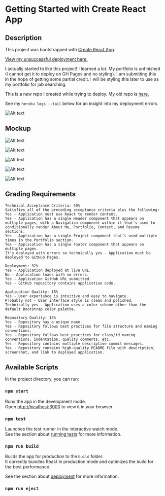 # Getting Started with Create React App

## Description

This project was bootstrapped with [Create React App](https://github.com/facebook/create-react-app).

[View my unsuccessful deployment here.](https://n-roz.github.io/attempt-6-on-20/)

I actually started to like this project! I learned a lot. My portfolio is unfinished (I cannot get it to deploy on GH Pages and no styling). I am submitting this in the hope of getting some partial credit. I will be styling this later to use as my portfolio for job searching.

This is a new repo I created while trying to deploy. My old repo is [here.](https://github.com/n-roz/20-lizard-blizzard)

See my ```heroku logs --tail``` below for an insight into my deployment errors.

![Alt text](src/assets/herokulogs.png "heroku logs --tail")

## Mockup

![Alt text](src/assets/homepage.png "Homepage")

![Alt text](src/assets/portfolio.png "Portfolio")

![Alt text](src/assets/contactme.png "Contact Me")

![Alt text](src/assets/resume.png "Resume")

![Alt text](src/assets/ghpages.png "GH Pages")

## Grading Requirements
```
Technical Acceptance Criteria: 40%
Satisfies all of the preceding acceptance criteria plus the following:
Yes - Application must use React to render content.
Yes - Application has a single Header component that appears on multiple pages, with a Navigation component within it that’s used to conditionally render About Me, Portfolio, Contact, and Resume sections.
Yes - Application has a single Project component that’s used multiple times in the Portfolio section.
Yes - Application has a single Footer component that appears on multiple pages.
It's deployed with errors so technically yes - Application must be deployed to GitHub Pages.

Deployment: 32%
Yes - Application deployed at live URL.
No - Application loads with no errors.
Yes - Application GitHub URL submitted.
Yes - GitHub repository contains application code.

Application Quality: 15%
Yes - User experience is intuitive and easy to navigate.
Probably not - User interface style is clean and polished.
Technically yes - Application uses a color scheme other than the default Bootstrap color palette.

Repository Quality: 13%
Yes - Repository has a unique name.
Yes - Repository follows best practices for file structure and naming conventions.
Yes - Repository follows best practices for class/id naming conventions, indentation, quality comments, etc.
Yes - Repository contains multiple descriptive commit messages.
Yes - Repository contains high-quality README file with description, screenshot, and link to deployed application.
```      

## Available Scripts

In the project directory, you can run:

### `npm start`

Runs the app in the development mode.\
Open [http://localhost:3000](http://localhost:3000) to view it in your browser.

### `npm test`

Launches the test runner in the interactive watch mode.\
See the section about [running tests](https://facebook.github.io/create-react-app/docs/running-tests) for more information.

### `npm run build`

Builds the app for production to the `build` folder.\
It correctly bundles React in production mode and optimizes the build for the best performance.

See the section about [deployment](https://facebook.github.io/create-react-app/docs/deployment) for more information.

### `npm run eject`